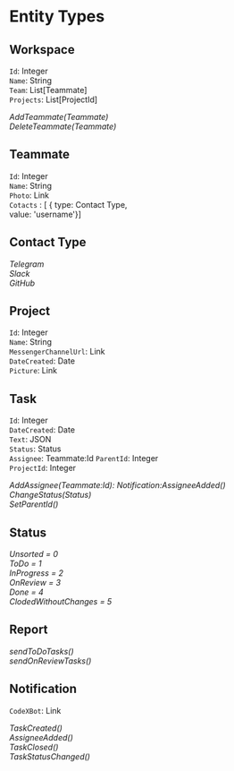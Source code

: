 # Entity Types

## Workspace

`Id`: Integer  
`Name`: String  
`Team`: List[Teammate]  
`Projects`: List[ProjectId]  

*AddTeammate(Teammate)*  
*DeleteTeammate(Teammate)*  

## Teammate

`Id`: Integer  
`Name`: String  
`Photo`: Link  
`Cotacts` : [ { type: Contact Type,  
value: 'username'}]

## Contact Type

*Telegram*  
*Slack*  
*GitHub*  

## Project

`Id`: Integer  
`Name`: String  
`MessengerChannelUrl`: Link  
`DateCreated`: Date  
`Picture`: Link  

## Task

`Id`: Integer  
`DateCreated`: Date  
`Text`: JSON  
`Status`: Status  
`Assignee`: Teammate:Id
`ParentId`: Integer  
`ProjectId`: Integer  

*AddAssignee(Teammate:Id): Notification:AssigneeAdded()*  
*ChangeStatus(Status)*  
*SetParentId()*

## Status

*Unsorted = 0*  
*ToDo = 1*  
*InProgress = 2*  
*OnReview = 3*  
*Done = 4*  
*ClodedWithoutChanges = 5*  

## Report

*sendToDoTasks()*  
*sendOnReviewTasks()*  

## Notification

`CodeXBot`: Link  

*TaskCreated()*  
*AssigneeAdded()*  
*TaskClosed()*  
*TaskStatusChanged()*  